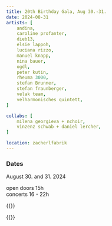 ```yaml
---
title: 20th Birthday Gala, Aug 30.-31.
date: 2024-08-31
artists: [
	andina,
	caroline profanter,
	dieb13,
	elsie lappoh,
	luciana rizzo,
	manuel knapp,
	nina bauer,
	ogdl,
	peter kutin,
	rheuma 3000,
	stefan Brunner,
	stefan fraunberger,
	velak team,
	velharmonisches quintett,
]

collabs: [
	milena georgieva + nchoir,
	vinzenz schwab + daniel lercher,
]

location: zacherlfabrik
---
```

### Dates
August 30. and 31. 2024

open doors 15h  
concerts 16 - 22h  

{{<html>}}
<style>
:root {
	--background: #EDEAEA;
	--f_high: #393B3F;
	--f_med: #808790;
	--f_low: #A3A3A4;
	--f_inv: #000000;
	--b_high: #333333;
	--b_med: #777777;
	--b_low: #DDDDDD;
	--b_inv: #ffffff;
}
</style>
{{</html>}}
